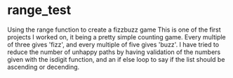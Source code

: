 # range_test
Using the range function to create a fizzbuzz game
This is one of the first projects I worked on, it being a pretty simple counting game. Every multiple of three gives 'fizz', and every multiple of five gives 'buzz'. 
I have tried to reduce the number of unhappy paths by having validation of the numbers given with the isdigit function, and an if else loop to say if the list should be ascending or decending. 
